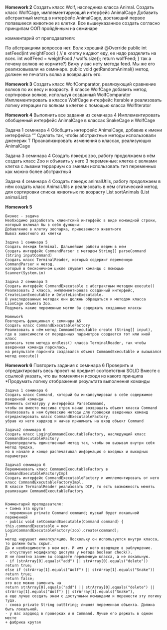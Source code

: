 **Homework 2**
Создать класс Wolf, наследника класса Animal.
Создать класс WolfCage, имплементирующий интерфейс AnimalCage
Добавить абстрактный метод в интерфейс AnimalCage, достающий первое попавшееся животное из клетки.
Все вышеуказанное создать согласно принципам ООП пройдённым на семинаре

комментарий от преподавателя:

По абстракциям вопросов нет.
  Волк хороший
  @Override
  public int setFeed(int weightFood) {
  // в клетку кидают еду, ее надо разделить на всех.
  int wolfFeed = weightFood / wolfs.size();
  return wolfFeed;
  }
  так а почему волков не кормите?) Вижу у вас нету метода feed. Мы же его реализовывали на семинаре.
  public void getRandomAnimal()
  метод должен не печатать волка а возвращать его.


**Homework 3**
Создать класс WolfComparator, реализующий сравнение волков по их весу и возрасту.
В классе WolfCage добавить метод сортировки волков, используя созданный WolfComparator
Имплементировать в классе WolfCage интерфейс Iterable<Wolf>
и реализовать логику итерации по волкам в клетке с помощью класса WolfIterator


**Homework 4**
Выполнить все задания из семинара 4
Имплементировать обобщенный интерфейс AnimalCage в классах SnakeCage и WolfCage

  Задача 1 семинара 4
  Обобщить интерфейс AnimalCage, добавив к имени интерфейса “<T>”
  Сделать так, чтобы абстрактные методы использовали дженерик T
  Проанализировать изменения в классах, реализующих AnimalCage

  Задача 3 семинара 4
    Создать пэкедж zoo, работу продолжаем в нём
    создать класс Zoo и объявить у него 3 переменные:
      клетка с волками
      клетка с львами
      террариум со змеями
    использовать тип переменных как можно более абстрактный

  Задача 4 семинара 4
    Создать пэкедж animalUtils, работу продолжаем в нём
    создать класс AnimalUtils и реализовать в нём статический метод для сортировки списка животных по возрасту
    <T extends Animal> List<T> sortAnimals (List<T> animalList)
  
**Homework 5**

    Бизнес - задача
    Необходимо разработать клиентский интерфейс в виде командной строки, который включал бы в себя функции:
    Добавление в клетку зоопарка, привезенного животного
    Вывоз животного из клетки

    Задача 1 семинара 5
    Создать пекедж terminal. Дальнейшие работы ведем в нем
    Создать интерфейс CommandParser c методом String[] parseCommand (String inputCommand)
    Создать класс TerminalReader, который содержит переменную CommandParser и метод,
    который в бесконечном цикле слушает команды с помощью Scanner(System.in)

    Задача 2 семинара 5
    Создать интерфейс CommandExecutable c абстрактным методом execute()
    Реализовать 2 класса, имплементировав созданный интерфейс,
    CreateLionExecutable и DeleteLionExecutable. 
    В унаследованных методах они должны обращаться к методом класса LionCage объекта Zoo.
    Подумать какие переменные могли бы содержать созданные классы

    Homework
    Повторить функционал с семинара №5
    Создать класc CommandExecutableFactory
    Реализовать в нём метод CommandExecutable create (String[] input),
    где в зависимости от переданных параметров создается тот или иной класс
    дописать тело метода endless() класса TerminalReader, так чтобы введенная команда парсилась,
    на результате парсинга создавался объект CommandExecutable и вызывался метод execute()


**Homework 6**
    Повторить задания с семинара 6
    Проверить и отредактировать весь проект на предмет соответствия SOLID
    Вместе с ссылкой указать, что вы поменяли и исходя из какого принципа
    *Продумать логику отображения результата выполнения команды

    Задача 1 семинара 6
    Создать класс Command, который бы инкапсулировал в себе содержимое введенной команды
    Изменить сигнатуру у интерфейса ParseCommand,
    чтобы он вместо массива строк начал возвращать объект класса Command
    Реализовать в нем булевские методы для проверки введенных команд
    отредактировать класс CommandExecutableFactory,
    убрав из него хардкод и начав принимать на вход объект Command

    Задача2 семинара 6
    Создать класс LogingCommandExecutableFactory, наследующий класс CommandExecutableFactory
    Переопределить единственный метод так, чтобы он вызывал внутри себя метод предка,
    но в начале и конце распечатывал информацию о входных и выходных параметрах

    Задача3 семинара 6
    Переименовать класс CommandExecutableFactory в CommandExecutableFactoryImpl
    Создать интерфейс CommandExecutableFactory и имплементировать от него класс CommandExecutableFactoryImpl.
    В классе TerminalReader реализовать DIP, то есть возможность менять реализации CommandExecutableFactory


    Комментарий преподавателя:
    + Схема эта круто!
    - переменная private Command command; пускай будет локальной переменной
    - public void setCommandExecutable(Command command) {
    this.commandExecutable = new LoginCommandExecutableFactory(zoo).create(command);
    }
    метод нарушает инкапсуляцию. Поскольку он используется внутри класса, то должен быть скрыт.
    Да и необходимости в нем нет. И имя у него вводящее в заблуждение.
    - отсуствует модифкатор доступа у метода boolean check().
    И не понятно зачем вы создаете переменную класса, а не локальную.
    - if (strArray[0].equals("add") || strArray[0].equals("delete")) return true;
    else if (strArray[1].equals("Wolf") || strArray[1].equals("Snake")) return true;
    return false;
    это все можно заменить на 
    return strArray[0].equals("add") || strArray[0].equals("delete") || strArray[1].equals("Wolf") || strArray[1].equals("Snake"),
    а еще лучше создать энам с доступными командами и перенести эту логику туда.
    - снова private String outString; лишняя переменная объекта. Должна быть локальной.
    - у вас хардкод в проверках и в Command. Лучше его держать в одном месте
    + фабрика крутая